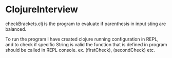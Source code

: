 # ClojureInterview
checkBrackets.clj is the program to evaluate if parenthesis in input sting are balanced.

To run the program I have created clojure running configuration in REPL, and to check
if specific String is valid the function that is defined in program should be called in 
REPL console. ex. (firstCheck), (secondCheck) etc.